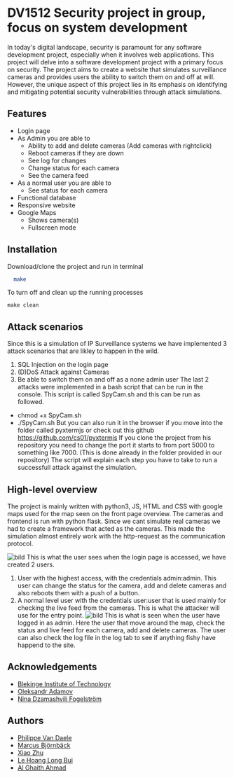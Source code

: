 
# DV1512 Security project in group, focus on system development
In today's digital landscape, security is paramount for any software development project, especially when it involves web applications. This project will delve into a software development project with a primary focus on security. The project aims to create a website that simulates surveillance cameras and provides users the ability to switch them on and off at will. However, the unique aspect of this project lies in its emphasis on identifying and mitigating potential security vulnerabilities through attack simulations.

## Features
- Login page
- As Admin you are able to
   * Ability to add and delete cameras (Add cameras with rightclick)
   * Reboot cameras if they are down
   * See log for changes
   * Change status for each camera
   * See the camera feed
- As a normal user you are able to
   * See status for each camera
- Functional database
- Responsive website
- Google Maps
    * Shows camera(s)
    * Fullscreen mode




## Installation

Download/clone the project and run in terminal

```bash
  make
```
To turn off and clean up the running processes
```
make clean
```
## Attack scenarios
Since this is a simulation of IP Surveillance systems we have implemented 3 attack scenarios that are likley to happen in the wild.
1. SQL Injection on the login page
2. (D)DoS Attack against Cameras
3. Be able to switch them on and off as a none admin user
The last 2 attacks were implemented in a bash script that can be run in the console. This script is called SpyCam.sh and this can be run as followed.

* chmod +x SpyCam.sh
* ./SpyCam.sh
But you can also run it in the browser if you move into the folder called pyxtermjs or check out this github
https://github.com/cs01/pyxtermjs
If you clone the project from his repository you need to change the port it starts to from port 5000 to something like 7000. (This is done already in the folder provided in our repository)
The script will explain each step you have to take to run a successfull attack against the simulation.

## High-level overview
The project is mainly written with python3, JS, HTML and CSS with google maps used for the map seen on the front page overview.
The cameras and frontend is run with python flask. Since we cant simulate real cameras we had to create a framework that acted as the cameras. 
This made the simulation almost entirely work with the http-request as the communication protocol. 

![bild](https://github.com/PhilippeDaele/DV1512-Sakerhetsprojekt/assets/99668019/0b9295e4-19f4-4c7e-8d66-4e15f4c4eb51)
This is what the user sees when the login page is accessed, we have created 2 users.
1. User with the highest access, with the credentials admin:admin. This user can change the status for the camera, add and delete cameras and also reboots them with a push of a button.
2. A normal level user with the credentials user:user that is used mainly for checking the live feed from the cameras. This is what the attacker will use for the entry point.
![bild](https://github.com/PhilippeDaele/DV1512-Sakerhetsprojekt/assets/99668019/3712f287-9f48-4495-bda9-5bfd8e4f8a83)
This is what is seen when the user have logged in as admin. Here the user that move around the map, check the status and live feed for each camera, add and delete cameras. The user can also check the log file in the log tab to see if anything fishy have happend to the site.

    
## Acknowledgements

- [Blekinge Institute of Technology](www.bth.se)
- [Oleksandr Adamov](https://www.bth.se/?s=Oleksandr%20Adamov&searchtype=employee)
- [Nina Dzamashvili Fogelström](https://www.bth.se/?s=Oleksandr+Adamov&searchtype=employee&employee-filter=&s=Nina+Dzamashvili+Fogelstr%C3%B6m+)


## Authors

- [Philippe Van Daele](https://www.github.com/PhilippeDaele)
- [Marcus Björnbäck](https://github.com/maRkyB0019)
- [Xiao Zhu](https://github.com/imsanqian)
- [Le Hoang Long Bui](https://github.com/LeHoangLong2610)
- [Al Ghaith Ahmad](https://github.com/ghaithahmad)

